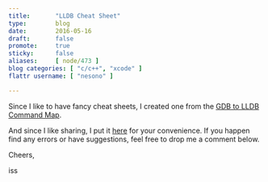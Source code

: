 ```yaml
---
title:       "LLDB Cheat Sheet"
type:        blog
date:        2016-05-16
draft:       false
promote:     true
sticky:      false
aliases:     [ node/473 ]
blog categories: [ "c/c++", "xcode" ]
flattr username: [ "nesono" ]

---
```


<!--more-->
Since I like to have fancy cheat sheets, I created one from the [GDB to LLDB Command Map][1]. 
<!--break-->
And since I like sharing, I put it [here][2] for your convenience. If you happen find any errors or have suggestions, feel free to drop me a comment below.

Cheers,  

iss

[1]: http://lldb.llvm.org/lldb-gdb.html "GDB to LLDB Command Map"
[2]: /sites/default/files/lldb%20cheat%20sheet.pdf "lldb cheat sheet"
